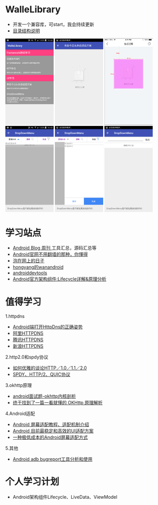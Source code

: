 # WalleLibrary
- 开发一个兼容库，可start，我会持续更新
- [目录结构说明](https://github.com/moz1q1/WalleLibrary/wiki)

<div>
<img src="img/Screenshot_2018-07-13-16-48-01.png" width = 30% height = 30% />
<img src="img/Screenshot_2018-07-06-12-05-48.png" width = 30% height = 30% />
<img src="img/ui稿子.png" width = 30% height = 30% />
</div>


<div>
<img src="img/Screenshot_2018-07-13-16-48-10.png" width = 30% height = 30% />
<img src="img/Screenshot_2018-07-13-16-48-13.png" width = 30% height = 30% />
<img src="img/Screenshot_2018-07-13-16-48-16.png" width = 30% height = 30% />
</div>

# 学习站点
- [Android Blog 周刊 ](http://androidblog.cn/)工具汇总，源码汇总等
- [Android官网不用翻墙的那种，你懂得](https://developer.android.google.cn/)
- [泡在网上的日子](http://www.jcodecraeer.com/)
- [hongyang的wanandroid](http://www.wanandroid.com/)
- [androiddevtools](http://www.androiddevtools.cn/)
- [Android官方架构组件:Lifecycle详解&原理分析](https://blog.csdn.net/mq2553299/article/details/79029657)

# 值得学习
1.httpdns
- [Android端打开HttpDns的正确姿势](https://www.jianshu.com/p/b0c154215b48)
- [阿里HTTPDNS](https://help.aliyun.com/product/30100.html)
- [腾讯HTTPDNS](https://cloud.tencent.com/product/hd)
- [新浪HTTPDNS](https://github.com/CNSRE/HTTPDNSLib)

2.http2.0和spdy协议
- [如何优雅的谈论HTTP／1.0／1.1／2.0](https://www.jianshu.com/p/52d86558ca57)
- [SPDY、HTTP/2、QUIC协议](https://blog.csdn.net/hursing/article/details/22785475/)

3.okhttp原理
- [android面试题-okhttp内核剖析](https://www.jianshu.com/p/9ed2c2f2a52c)
- [终于找到了一篇一看就懂的 OKHttp 原理解析](https://blog.csdn.net/lanxingfeifei/article/details/64442574)

4.Android适配
- [Android 屏幕适配教程、适配机制介绍](https://www.jianshu.com/p/a92530c9d0cd)
- [Android 目前最稳定和高效的UI适配方案](https://www.jianshu.com/p/a4b8e4c5d9b0)
- [一种极低成本的Android屏幕适配方式](https://mp.weixin.qq.com/s/d9QCoBP6kV9VSWvVldVVwA)

5.其他
- [Android adb bugreport工具分析和使用](https://blog.csdn.net/createchance/article/details/51954142)


# 个人学习计划
- Android架构组件Lifecycle、LiveData、ViewModel

